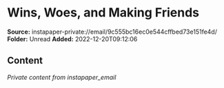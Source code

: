 # Wins, Woes, and Making Friends

**Source:** instapaper-private://email/9c555bc16ec0e544cffbed73e151fe4d/
**Folder:** Unread
**Added:** 2022-12-20T09:12:06




## Content
*Private content from instapaper_email*
